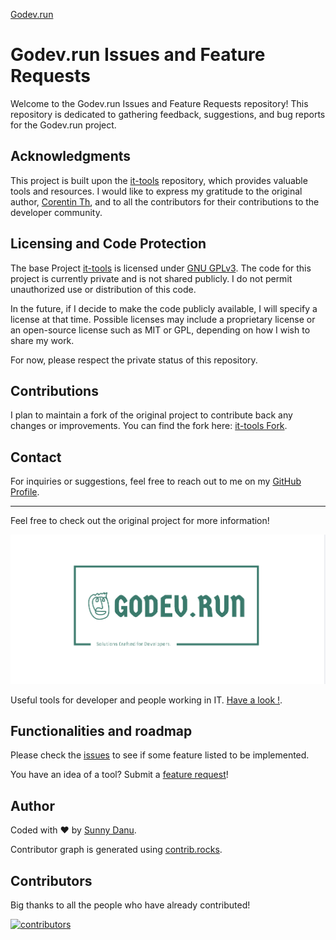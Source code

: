  
 [Godev.run](https://godev.run)

 
# Godev.run Issues and Feature Requests

Welcome to the Godev.run Issues and Feature Requests repository! This repository is dedicated to gathering feedback, suggestions, and bug reports for the Godev.run project.

## Acknowledgments

This project is built upon the [it-tools](https://github.com/CorentinTh/it-tools) repository, which provides valuable tools and resources. I would like to express my gratitude to the original author, [Corentin Th](https://github.com/CorentinTh), and to all the contributors for their contributions to the developer community.


## Licensing and Code Protection

The base Project [it-tools](https://github.com/CorentinTh/it-tools) is licensed under [GNU GPLv3](LICENSE). 
The code for this project is currently private and is not shared publicly. I do not permit unauthorized use or distribution of this code. 

In the future, if I decide to make the code publicly available, I will specify a license at that time. Possible licenses may include a proprietary license or an open-source license such as MIT or GPL, depending on how I wish to share my work.

For now, please respect the private status of this repository.

## Contributions

I plan to maintain a fork of the original project to contribute back any changes or improvements. You can find the fork here: [it-tools Fork](https://github.com/sunnydanu/it-tools).

 
## Contact

For inquiries or suggestions, feel free to reach out to me on my [GitHub Profile](https://github.com/sunnydanu).

---

Feel free to check out the original project for more information!


<picture>
    <source srcset="./.github/logo-dark.png" media="(prefers-color-scheme: light)">
    <source srcset="./.github/logo-white.png" media="(prefers-color-scheme: dark)">
    <img src="./.github/logo-dark.png" alt="logo">
</picture>


Useful tools for developer and people working in IT. [Have a look !](https://godev.run).

## Functionalities and roadmap

Please check the [issues](https://github.com/CorentinTh/it-tools/issues) to see if some feature listed to be implemented.

You have an idea of a tool? Submit a [feature request](https://github.com/CorentinTh/it-tools/issues/new/choose)!
 

## Author

Coded with ❤️ by [Sunny Danu](//sunnydaun.com).

Contributor graph is generated using [contrib.rocks](https://contrib.rocks/preview?repo=corentinth/it-tools).


## Contributors

Big thanks to all the people who have already contributed!

[![contributors](https://contrib.rocks/image?repo=corentinth/it-tools)](https://github.com/corentinth/it-tools/graphs/contributors)
 
